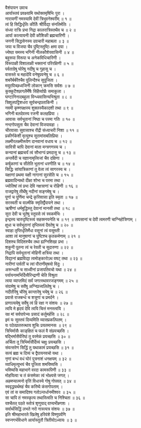 वैशंपायन उवाच  
आर्यास्तवं प्रवक्ष्यामि यथोक्तमृषिभिः पुरा ।  
नारायणीं नमस्यामि देवीं त्रिभुवनेश्वरीम् ॥ १ ॥  
त्वं हि सिद्धिर्धृतिः कीर्तिः श्रीर्विद्या संनतिर्मतिः ।  
संध्या रात्रिः प्रभा निद्रा कालरात्रिस्तथैव च ॥ २ ॥  
आर्या कात्यायनी देवी कौशिकी ब्रह्मचारिणी ।  
जननी सिद्धसेनस्य उग्रचारी महाबला ॥ ३ ॥  
जया च विजया चैव पुष्टिस्तुष्टिः क्षमा दया ।  
ज्येष्ठा यमस्य भगिनी नीलकौशेयवासिनी ॥ ४ ॥  
बहुरूपा विरूपा च अनेकविधिचारिणी ।  
विरूपाक्षी विशालाक्षी भक्तानां परिरक्षिणी ॥ ५ ॥  
पर्वताग्रेषु घोरेषु नदीषु च गुहासु च ।  
वासस्ते च महादेवि वनेषूपवनेषु च ॥ ६ ॥  
शबरैर्बर्बरैश्चैव पुलिन्दैश्च सुपूजिता ।  
मयूरपिच्छध्वजिनी लोकान् क्रमसि सर्वशः ॥ ७ ॥  
कुक्कुटैश्छागलैर्मेषैः सिंहैर्व्याघ्रैः समाकुला ।  
घण्टानिनादबहुला विन्ध्यवासिन्यभिश्रुता ॥ ८ ॥  
त्रिशूलपट्टिशधरा सूर्यचन्द्रपताकिनी ।  
नवमी कृष्णपक्षस्य शुक्लस्यैकादशी तथा ॥ ९ ॥  
भगिनी बलदेवस्य रजनी कलहप्रिया ।  
आवासः सर्वभूतानां निष्ठा च परमा गतिः ॥ १० ॥  
नन्दगोपसुता चैव देवानां विजयावहा ।  
चीरवासाः सुवासाश्च रौद्री संध्याचरी निशा ॥ ११ ॥  
प्रकीर्णकेशी मृत्युश्च सुरामांसबलिप्रिया ।  
लक्ष्मीरलक्ष्मीरूपेण दानवानां वधाय च ॥ १२ ॥  
सावित्री चापि देवानां माता मन्त्रगणस्य च ।  
कन्यानां ब्रह्मचर्यं त्वं सौभाग्यं प्रमदासु च ॥ १३ ॥  
अन्तर्वेदी च यज्ञानामृत्विजां चैव दक्षिणा ।  
कर्षुकाणां च सीतेति भूतानां धरणीति च ॥ १४ ॥  
सिद्धिः सांयात्रिकाणां तु वेला त्वं सागरस्य च ।  
यक्षाणां प्रथमा यक्षी नागानां सुरसेति च ॥ १५ ॥  
ब्रह्मवादिन्यथो दीक्षा शोभा च परमा तथा ।  
ज्योतिषां त्वं प्रभा देवि नक्षत्राणां च रोहिणी ॥ १६ ॥  
राजद्वारेषु तीर्थेषु नदीनां सङ्‌‌गमेषु च ।  
पूर्णा च पूर्णिमा चन्द्रे कृत्तिवासा इति स्मृता ॥ १७ ॥  
सरस्वती च वाल्मीके स्मृतिर्द्वैपायने तथा ।  
ऋषीणां धर्मबुद्धिस्तु देवानां मानसी तथा ॥ १८ ॥  
सुरा देवी च भूतेषु स्तूयसे त्वं स्वकर्मभिः ।  
इन्द्रस्य चारुदृष्टिस्त्वं सहस्रनयनेति च ॥ १९ ॥
तापसानां च देवी त्वमरणी चाग्निहोत्रिणाम् ।  
क्षुधा च सर्वभूतानां तृप्तिस्त्वं दैवतेषु च ॥ २० ॥  
स्वाहा तृप्तिर्धृतिर्मेधा वसूनां त्वं वसूमती ।  
आशा त्वं मानुषाणां च पुष्टिश्च कृतकर्मणाम् ॥ २१ ॥  
दिशश्च विदिशश्चैव तथा ह्यग्निशिखा प्रभा ।  
शकुनी पूतना त्वं च रेवती च सुदारुणा ॥ २२ ॥  
निद्रापि सर्वभूतानां मोहिनी क्षत्रिया तथा ।  
विद्यानां ब्रह्मविद्या त्वमोङ्‌‌कारोऽथ वषट् तथा ॥ २३ ॥  
नारीणां पार्वतीं च त्वां पौराणीमृषयो विदुः ।  
अरून्धती च साध्वीनां प्रजापतिवचो यथा ॥ २४ ॥  
पर्यायनामभिर्दिव्यैरिन्द्राणी चेति विश्रुता  
त्वया व्याप्तमिदं सर्वं जगत्स्थावरजङ्‌‌गमम् ॥ २५ ॥  
संग्रामेषु च सर्वेषु अग्निप्रज्वलितेषु च ।  
नदीतीरेषु चौरेषु कान्तारेषु भयेषु च ॥ २६ ॥  
प्रवासे राजबन्धे च शत्रूणां च प्रमर्दने ।  
प्राणात्ययेषु सर्वेषु त्वं हि रक्षा न संशयः ॥ २७ ॥  
त्वयि मे हृदयं देवि त्वयि चित्तं मनस्त्वयि ।  
रक्ष मां सर्वपापेभ्यः प्रसादं कर्तुमर्हसि ॥ २८ ॥  
इमं यः सुस्तवं दिव्यमिति व्यासप्रकल्पितम् ।  
यः पठेत्प्रातरुत्थाय शुचिः प्रयतमानसः ॥ २९ ॥  
त्रिभिर्मासैः काङ्‌‌क्षितं च फलं वै संप्रयच्छसि ।  
षद्भिर्मासैर्वरिष्ठं तु वरमेकं प्रयच्छसि ॥ ३० ॥  
अर्चिता तु त्रिभिर्मासैर्दिव्यं चक्षुः प्रयच्छसि ।  
संवत्सरेण सिद्धिं तु यथाकामं प्रयच्छसि ॥ ३१ ॥  
सत्यं ब्रह्म च दिव्यं च द्वैपायनवचो यथा ।  
नृणां बन्धं वधं घोरं पुत्रनाशं धनक्षयम् ॥ ३२ ॥  
व्याधिमृत्युभयं चैव पूजिता शमयिष्यसि ।  
भविष्यसि महाभागे वरदा कामरूपिणी ॥ ३३ ॥  
मोहयित्वा च तं कंसमेका त्वं भोक्ष्यसे जगत् ।  
अहमप्यात्मनो वृत्तिं विधास्ये गोषु गोपवत् ॥ ३४ ॥  
स्ववृद्ध्यर्थमहं चैव करिष्ये कंसगोपताम् ।  
एवं तां स समादिश्य गतोऽन्तर्धानमीश्वरः ॥ ३५ ॥  
सा चापि तं नमस्कृत्य तथास्त्विति च निश्चिता ॥ ३६ ॥  
यश्चैतत् पठते स्तोत्रं शृणुयाद् वाप्यभीक्ष्णशः ।  
सर्वार्थसिद्धिं लभते नरो नास्त्यत्र संशयः ॥ ३७ ॥  
इति श्रीमहाभारते खिलेषु हरिवंशे विष्णुपर्वणि  
स्वप्नगर्भविधाने आर्यास्तुतौ त्रितीयोऽध्यायः ॥ ३ ॥
